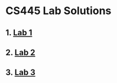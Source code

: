 # CS445 Lab Solutions
## 1. [Lab 1](https://github.com/merrhaile/cs445-lab-solns/blob/main/lab1/lab1_ME.pdf)
## 2. [Lab 2](https://github.com/merrhaile/cs445-lab-solns/blob/main/lab2/lab2_ME.pdf)
## 3. [Lab 3](https://github.com/merrhaile/cs445-lab-solns/tree/main/lab3)
